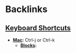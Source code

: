 
# Backlinks
## [Keyboard Shortcuts](<Keyboard Shortcuts.md>)
- **[Mac](<Mac.md>):** Ctrl-j or Ctrl-k 
    - **[Blocks](<Blocks.md>):**

